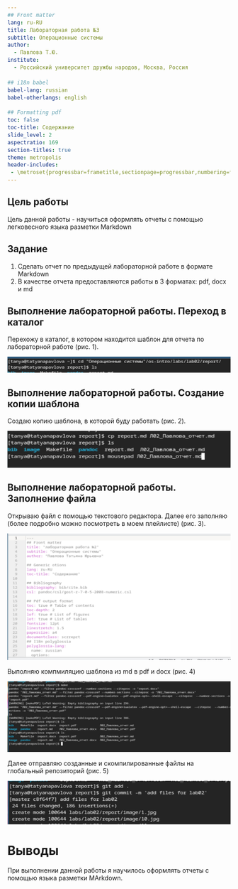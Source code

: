 ```yaml
---
## Front matter
lang: ru-RU
title: Лабораторная работа №3
subtitle: Операционные системы
author:
  - Павлова Т.Ю.
institute:
  - Российский университет дружбы народов, Москва, Россия

## i18n babel
babel-lang: russian
babel-otherlangs: english

## Formatting pdf
toc: false
toc-title: Содержание
slide_level: 2
aspectratio: 169
section-titles: true
theme: metropolis
header-includes:
 - \metroset{progressbar=frametitle,sectionpage=progressbar,numbering=fraction}
---
```


## Цель работы

Цель данной работы - научиться оформлять отчеты с помощью легковесного языка разметки Markdown

## Задание

1. Сделать отчет по предыдущей лабораторной работе в формате Markdown
2. В качестве отчета предоставляются работы в 3 форматах: pdf, docx и md

## Выполнение лабораторной работы. Переход в каталог

Перехожу в каталог, в котором находится шаблон для отчета по лабораторной работе (рис. 1).

![Переход в каталог](image/1.jpg)

## Выполнение лабораторной работы. Создание копии шаблона 

Создаю копию шаблона, в которой буду работать (рис. 2).

![Создание копии](image/2.jpg)

## Выполнение лабораторной работы. Заполнение файла

Открываю файл с помощью текстового редактора. Далее его заполняю (более подробно можно посмотреть в моем плейлисте) (рис. 3).

![Заполненный файл](image/3.jpg)

Выполняю компмиляцию шаблона из md в pdf и docx (рис. 4)

![Компиляция](image/4.jpg)

Далее отправляю созданные и скомпилированные файлы на глобальный репозиторий (рис. 5)

![Отправка файлов](image/5.jpg)

# Выводы

При выполнении данной работы я научилось оформлять отчеты с помощью языка разметки MArkdown.


